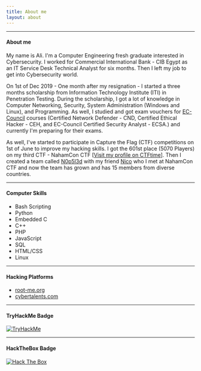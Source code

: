 ```yaml
---
title: About me
layout: about
---
```


---

#### About me

My name is Ali. I'm a Computer Engineering fresh graduate interested in Cybersecurity. I worked for Commercial International Bank - CIB Egypt as an IT Service Desk Technical Analyst for six months. Then I left my job to get into Cybersecurity world.

On 1st of Dec 2019 - One month after my resignation - I started a three months scholarship from Information Technology Institute (ITI) in Penetration Testing. During the scholarship, I got a lot of knowledge in Computer Networking, Security, System Administration (Windows and Linux), and Programming. As well, I studied and got exam vouchers for [EC-Council](https://www.eccouncil.org/) courses (Certified Network Defender - CND, Certified Ethical Hacker - CEH, and EC-Council Certified Security Analyst - ECSA.) and currently I'm preparing for their exams.

As well, I've started to participate in Capture the Flag (CTF) competitions on 1st of June to improve my hacking skills. I got the 601st place (5070 Players) on my third CTF - NahamCon CTF [[Visit my profile on CTFtime](https://ctftime.org/user/82926)]. Then I created a team called [N0p5l3d](https://ctftime.org/team/123768) with my friend [Nico](https://ctftime.org/user/52467) who I met at NahamCon CTF and now the team has grown and has 15 members from diverse countries.

---

#### Computer Skills

- Bash Scripting
- Python
- Embedded C
- C++
- PHP
- JavaScript
- SQL
- HTML/CSS
- Linux

---

#### Hacking Platforms

- [root-me.org](https://www.root-me.org/ki11bash9?lang=en "Visit my profile on root-me.org!")
- [cybertalents.com](https://cybertalents.com/members/alielasfoury/profile "Visit my profile on CyberTalents!")

---

#### TryHackMe Badge

<a href="" onclick="window.open('https://tryhackme.com/p/alielasfoury'); return false;">
<img src="https://tryhackme-badges.s3.amazonaws.com/alielasfoury.png" alt="TryHackMe">
</a>

---

#### HackTheBox Badge

<a href="" onclick="window.open('https://www.hackthebox.eu/profile/160439'); return false;">
<img src="http://www.hackthebox.eu/badge/image/160439" alt="Hack The Box">
</a>
